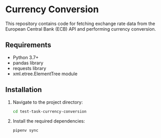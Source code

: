 # Currency Conversion

This repository contains code for fetching exchange rate data from the European Central Bank (ECB) API and performing currency conversion.

## Requirements

- Python 3.7+
- pandas library
- requests library
- xml.etree.ElementTree module

## Installation

1. Navigate to the project directory:
   ```bash
   cd test-task-currency-conversion

2. Install the required dependencies:
   ```bash
   pipenv sync
   ```

